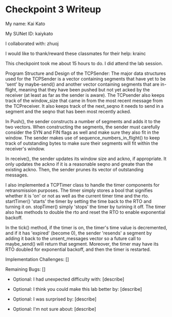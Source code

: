 Checkpoint 3 Writeup
====================

My name: Kai Kato

My SUNet ID: kaiykato

I collaborated with: zhuoj

I would like to thank/reward these classmates for their help: krainc

This checkpoint took me about 15 hours to do. I did attend the lab session.

Program Structure and Design of the TCPSender:
The major data structures used for the TCPSender is a vector containing segments that have yet to be 'sent' by maybe-send() and another vector containing segments that are in-flight, meaning that they have been pushed but not yet acked by the receiver (at least as far as the sender is aware). The TCPsender also keeps track of the window_size that came in from the most recent message from the TCPreceiver. It also keeps track of the next_seqno it needs to send in a segment and the seqno that has been most recently acked. 

In Push(), the sender constructs a number of segments and adds it to the two vectors. When constructing the segments, the sender must carefully consider the SYN and FIN flags as well and make sure they also fit in the window. The sender makes use of sequence_numbers_in_flight() to keep track of outstanding bytes to make sure their segments will fit within the receiver's window. 

In receive(), the sender updates its window size and ackno, if appropriate. It only updates the ackno if it is a reasonable seqno and greate than the existing ackno. Then, the sender prunes its vector of outstanding messages. 

I also implemented a TCPTimer class to handle the timer components for retransmission purposes. The timer simply stores a bool that signifies whether it is 'on' or not as well as the current timer time and the rto. startTimer() 'starts' the timer by setting the time back to the RTO and turning it on. stopTimer() simply 'stops' the timer by turining it off. The timer also has methods to double the rto and reset the RTO to enable exponential backoff. 

In the tick() method, if the timer is on, the timer's time value is decremented, and if it has 'expired' (become 0), the sender 'resends' a segment by adding it back to the unsent_messages vector so a future call to maybe_send() will return that segment. Moreover, the timer may have its RTO doubled for exponential backoff, and then the timer is restarted. 

Implementation Challenges:
[]

Remaining Bugs:
[]

- Optional: I had unexpected difficulty with: [describe]

- Optional: I think you could make this lab better by: [describe]

- Optional: I was surprised by: [describe]

- Optional: I'm not sure about: [describe]
